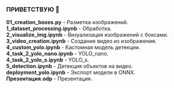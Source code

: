 
### ПРИВЕТСТВУЮ 👋
__01_creation_boxes.py__   -  Разметка изображений.  
__1_dataset_processing.ipynb__  -  Обработка.  
__2_visualize_img.ipynb__  -  Визуализация  изображений с боксами.  
__3_video_creation.ipynb__  -  Создание видео из изображения.  
__4_custom_yolo.ipynb__  -  Кастомная модель детекции.  
__4_task_2_yolo_nano.ipynb__ -  YOLO_nano.  
__4_task_2_yolo_s.ipynb__  -  YOLO_s.  
__5_detection.ipynb__  -  Детекция объектов на видео.  
__deployment_yolo.ipynb__  -  Экспорт модели в ONNX.  
__Презентация.odp__  -  Презентация.  
